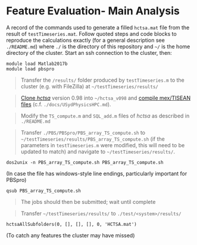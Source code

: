 # Feature Evaluation- Main Analysis

A record of the commands used to generate a filled `hctsa.mat` file from the result of `testTimeseries.mat`. Follow quoted steps and code blocks to reproduce the calculations exactly (for a general description see `./README.md`) where `./` is the directory of this repository and `~/` is the home directory of the cluster. Start an ssh connection to the cluster, then:

```
module load Matlab2017b
module load pbspro
```

> Transfer the `/results/` folder produced by `testTimeseries.m` to the cluster (e.g. with FileZilla) at `~/testTimeseries/results/`

> [Clone _hctsa_](https://hctsa-users.gitbook.io/hctsa-manual/) version 0.98 into `~/hctsa_v098` and [compile mex/TISEAN files](https://hctsa-users.gitbook.io/hctsa-manual/setup/compiling_binaries) (c.f. `./docs/USydPhysicsHPC.md`).

> Modify the `TS_compute.m` and `SQL_add.m` files of _hctsa_ as described in `./README.md`

> Transfer `./PBS/PBSpro/PBS_array_TS_compute.sh` to `~/testTimeseries/results/PBS_array_TS_compute.sh` (if the parameters in `testTimeseries.m` were modified, this will need to be updated to match) and navigate to `~/testTimeseries/results/`.

```
dos2unix -n PBS_array_TS_compute.sh PBS_array_TS_compute.sh
```
(In case the file has windows-style line endings, particularly important for PBSpro)

```
qsub PBS_array_TS_compute.sh
```

> The jobs should then be submitted; wait until complete

> Transfer `~/testTimeseries/results/` to `./test/<system>/results/`

```
hctsaAllSubfolders(0, [], [], [], 0, 'HCTSA.mat')
```
(To catch any features the cluster may have missed)
